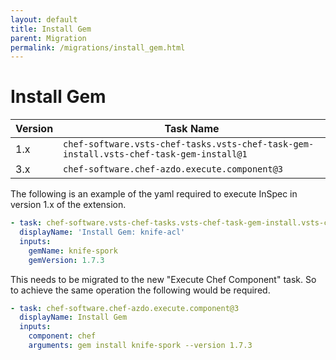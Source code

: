 ```yaml
---
layout: default
title: Install Gem
parent: Migration
permalink: /migrations/install_gem.html
---
```


# Install Gem

| Version | Task Name |
|---|---|
| 1.x | `chef-software.vsts-chef-tasks.vsts-chef-task-gem-install.vsts-chef-task-gem-install@1` |
| 3.x | `chef-software.chef-azdo.execute.component@3` | 

The following is an example of the yaml required to execute InSpec in version 1.x of the extension.

```yaml
- task: chef-software.vsts-chef-tasks.vsts-chef-task-gem-install.vsts-chef-task-gem-install@1
  displayName: 'Install Gem: knife-acl'
  inputs:
    gemName: knife-spork
    gemVersion: 1.7.3
```

This needs to be migrated to the new "Execute Chef Component" task. So to achieve the same operation the following would be required.

```yaml
- task: chef-software.chef-azdo.execute.component@3
  displayName: Install Gem
  inputs:
    component: chef
    arguments: gem install knife-spork --version 1.7.3
```
